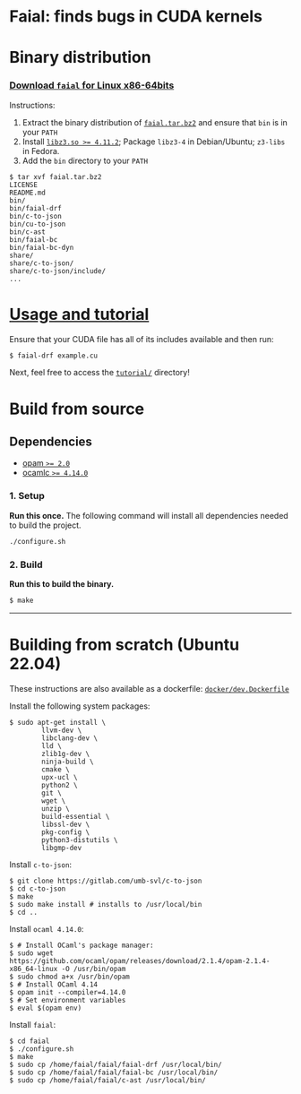 # Faial: finds bugs in CUDA kernels

# Binary distribution

### [Download `faial` for Linux x86-64bits](https://gitlab.com/umb-svl/faial/-/jobs/artifacts/main/raw/bundle/faial.tar.bz2?job=bundle&inline=false)

<!--
### [Download `faial` for Windows x86-64bits](https://ci.appveyor.com/api/projects/cogumbreiro/faial/artifacts/faial-win64.zip)
-->

Instructions:
1. Extract the binary distribution of [`faial.tar.bz2`](https://gitlab.com/umb-svl/faial/-/jobs/artifacts/master/raw/bundle/faial.tar.bz2?job=bundle) and ensure that `bin` is in your `PATH`
2. Install [`libz3.so >= 4.11.2`](https://github.com/Z3Prover/z3/releases/download/z3-4.11.2/z3-4.11.2-x64-glibc-2.31.zip); Package `libz3-4` in Debian/Ubuntu; `z3-libs` in Fedora.
3. Add the `bin` directory to your `PATH`
```
$ tar xvf faial.tar.bz2 
LICENSE
README.md
bin/
bin/faial-drf
bin/c-to-json
bin/cu-to-json
bin/c-ast
bin/faial-bc
bin/faial-bc-dyn
share/
share/c-to-json/
share/c-to-json/include/
...
```


# [Usage and tutorial](tutorial/README.md)

Ensure that your CUDA file has all of its includes available and then run:

```bash
$ faial-drf example.cu
```

Next, feel free to access the [`tutorial/`](tutorial/) directory!

# Build from source

## Dependencies

* [opam `>= 2.0`](https://opam.ocaml.org/)
* [ocamlc `>= 4.14.0`](https://ocaml.org/)

### 1. Setup

**Run this once.** The following command will install all dependencies needed to build the project.

```bash
./configure.sh
```

### 2. Build

**Run this to build the binary.**

```bash
$ make
```

---

# Building from scratch (Ubuntu 22.04)

These instructions are also available as a dockerfile: [`docker/dev.Dockerfile`](docker/dev.Dockerfile)

Install the following system packages:
```
$ sudo apt-get install \
        llvm-dev \
        libclang-dev \
        lld \
        zlib1g-dev \
        ninja-build \
        cmake \
        upx-ucl \
        python2 \
        git \
        wget \
        unzip \
        build-essential \
        libssl-dev \
        pkg-config \
        python3-distutils \
        libgmp-dev
```

Install `c-to-json`:
```
$ git clone https://gitlab.com/umb-svl/c-to-json
$ cd c-to-json
$ make
$ sudo make install # installs to /usr/local/bin
$ cd ..
```

Install `ocaml 4.14.0`:
```
$ # Install OCaml's package manager:
$ sudo wget https://github.com/ocaml/opam/releases/download/2.1.4/opam-2.1.4-x86_64-linux -O /usr/bin/opam
$ sudo chmod a+x /usr/bin/opam
$ # Install OCaml 4.14
$ opam init --compiler=4.14.0
$ # Set environment variables
$ eval $(opam env)
```

Install `faial`:
```
$ cd faial
$ ./configure.sh
$ make
$ sudo cp /home/faial/faial/faial-drf /usr/local/bin/
$ sudo cp /home/faial/faial/faial-bc /usr/local/bin/
$ sudo cp /home/faial/faial/c-ast /usr/local/bin/
```
